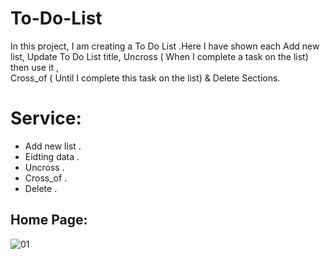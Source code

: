 # To-Do-List
In this project, I am creating a To Do List .Here I have shown each Add new list, Update To Do List title, Uncross ( When I complete a task on the list) then use it ,  
Cross_of ( Until I complete this task on the list) & Delete Sections. 

# Service:
* Add new list .
* Eidting data .
* Uncross .
* Cross_of .
* Delete .

## Home Page:
![01](https://user-images.githubusercontent.com/104270991/195911254-783ed854-099c-462f-bc04-f7f6ed8104ce.png)

